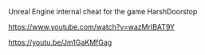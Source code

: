 Unreal Engine internal cheat for the game HarshDoorstop

https://www.youtube.com/watch?v=wazMrIBAT9Y

https://youtu.be/Jm1GaKMfGag
